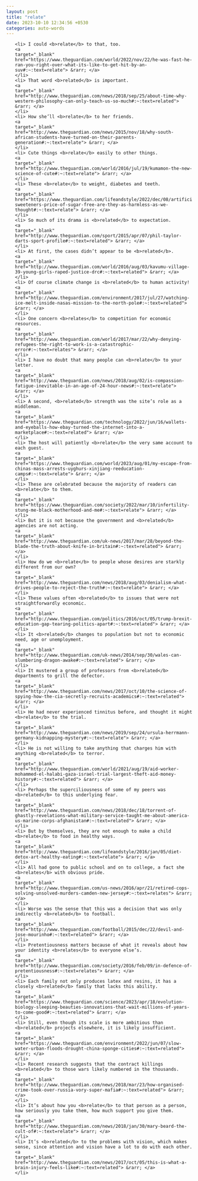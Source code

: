 ```yaml
---
layout: post
title: "relate"
date: 2023-10-10 12:34:56 +0530
categories: auto-words
---
```

<ol>

    <li> I could <b>relate</b> to that, too.
    <a 
    target="_blank" 
    href="https://www.theguardian.com/world/2022/nov/22/he-was-fast-he-ran-you-right-over-what-its-like-to-get-hit-by-an-suv#:~:text=relate"> &rarr; </a>
    </li>
    <li> That word <b>related</b> is important.
    <a 
    target="_blank" 
    href="http://www.theguardian.com/news/2018/sep/25/about-time-why-western-philosophy-can-only-teach-us-so-much#:~:text=related"> &rarr; </a>
    </li>
    <li> How she’ll <b>relate</b> to her friends.
    <a 
    target="_blank" 
    href="http://www.theguardian.com/news/2015/nov/18/why-south-african-students-have-turned-on-their-parents-generation#:~:text=relate"> &rarr; </a>
    </li>
    <li> Cute things <b>relate</b> easily to other things.
    <a 
    target="_blank" 
    href="http://www.theguardian.com/world/2016/jul/19/kumamon-the-new-science-of-cute#:~:text=relate"> &rarr; </a>
    </li>
    <li> These <b>relate</b> to weight, diabetes and teeth.
    <a 
    target="_blank" 
    href="https://www.theguardian.com/lifeandstyle/2022/dec/08/artificial-sweeteners-price-of-sugar-free-are-they-as-harmless-as-we-thought#:~:text=relate"> &rarr; </a>
    </li>
    <li> So much of its drama is <b>related</b> to expectation.
    <a 
    target="_blank" 
    href="http://www.theguardian.com/sport/2015/apr/07/phil-taylor-darts-sport-profile#:~:text=related"> &rarr; </a>
    </li>
    <li> At first, the cases didn’t appear to be <b>related</b>.
    <a 
    target="_blank" 
    href="http://www.theguardian.com/world/2016/aug/03/kavumu-village-39-young-girls-raped-justice-drc#:~:text=related"> &rarr; </a>
    </li>
    <li> Of course climate change is <b>related</b> to human activity!
    <a 
    target="_blank" 
    href="http://www.theguardian.com/environment/2017/jul/27/watching-ice-melt-inside-nasas-mission-to-the-north-pole#:~:text=related"> &rarr; </a>
    </li>
    <li> One concern <b>relates</b> to competition for economic resources.
    <a 
    target="_blank" 
    href="http://www.theguardian.com/world/2017/mar/22/why-denying-refugees-the-right-to-work-is-a-catastrophic-error#:~:text=relates"> &rarr; </a>
    </li>
    <li> I have no doubt that many people can <b>relate</b> to your letter.
    <a 
    target="_blank" 
    href="http://www.theguardian.com/news/2018/aug/02/is-compassion-fatigue-inevitable-in-an-age-of-24-hour-news#:~:text=relate"> &rarr; </a>
    </li>
    <li> A second, <b>related</b> strength was the site’s role as a middleman.
    <a 
    target="_blank" 
    href="https://www.theguardian.com/technology/2022/jun/16/wallets-and-eyeballs-how-ebay-turned-the-internet-into-a-marketplace#:~:text=related"> &rarr; </a>
    </li>
    <li> The host will patiently <b>relate</b> the very same account to each guest.
    <a 
    target="_blank" 
    href="https://www.theguardian.com/world/2023/aug/01/my-escape-from-chinas-mass-arrests-uyghurs-xinjiang-reeducation-camps#:~:text=relate"> &rarr; </a>
    </li>
    <li> These are celebrated because the majority of readers can <b>relate</b> to them.
    <a 
    target="_blank" 
    href="https://www.theguardian.com/society/2022/mar/10/infertility-stung-me-black-motherhood-and-me#:~:text=relate"> &rarr; </a>
    </li>
    <li> But it is not because the government and <b>related</b> agencies are not acting.
    <a 
    target="_blank" 
    href="http://www.theguardian.com/uk-news/2017/mar/28/beyond-the-blade-the-truth-about-knife-in-britain#:~:text=related"> &rarr; </a>
    </li>
    <li> How do we <b>relate</b> to people whose desires are starkly different from our own?
    <a 
    target="_blank" 
    href="http://www.theguardian.com/news/2018/aug/03/denialism-what-drives-people-to-reject-the-truth#:~:text=relate"> &rarr; </a>
    </li>
    <li> These values often <b>related</b> to issues that were not straightforwardly economic.
    <a 
    target="_blank" 
    href="http://www.theguardian.com/politics/2016/oct/05/trump-brexit-education-gap-tearing-politics-apart#:~:text=related"> &rarr; </a>
    </li>
    <li> It <b>related</b> changes to population but not to economic need, age or unemployment.
    <a 
    target="_blank" 
    href="http://www.theguardian.com/uk-news/2014/sep/30/wales-can-slumbering-dragon-awake#:~:text=related"> &rarr; </a>
    </li>
    <li> It mustered a group of professors from <b>related</b> departments to grill the defector.
    <a 
    target="_blank" 
    href="http://www.theguardian.com/news/2017/oct/10/the-science-of-spying-how-the-cia-secretly-recruits-academics#:~:text=related"> &rarr; </a>
    </li>
    <li> He had never experienced tinnitus before, and thought it might <b>relate</b> to the trial.
    <a 
    target="_blank" 
    href="http://www.theguardian.com/news/2019/sep/24/ursula-herrmann-germany-kidnapping-mystery#:~:text=relate"> &rarr; </a>
    </li>
    <li> He is not willing to take anything that charges him with anything <b>related</b> to terror.
    <a 
    target="_blank" 
    href="http://www.theguardian.com/world/2021/aug/19/aid-worker-mohammed-el-halabi-gaza-israel-trial-largest-theft-aid-money-history#:~:text=related"> &rarr; </a>
    </li>
    <li> Perhaps the superciliousness of some of my peers was <b>related</b> to this underlying fear.
    <a 
    target="_blank" 
    href="http://www.theguardian.com/news/2018/dec/18/torrent-of-ghastly-revelations-what-military-service-taught-me-about-america-us-marine-corps-afghanistan#:~:text=related"> &rarr; </a>
    </li>
    <li> But by themselves, they are not enough to make a child <b>relate</b> to food in healthy ways.
    <a 
    target="_blank" 
    href="http://www.theguardian.com/lifeandstyle/2016/jan/05/diet-detox-art-healthy-eating#:~:text=relate"> &rarr; </a>
    </li>
    <li> All had gone to public school and on to college, a fact she <b>relates</b> with obvious pride.
    <a 
    target="_blank" 
    href="http://www.theguardian.com/us-news/2016/apr/21/retired-cops-solving-unsolved-murders-camden-new-jersey#:~:text=relates"> &rarr; </a>
    </li>
    <li> Worse was the sense that this was a decision that was only indirectly <b>related</b> to football.
    <a 
    target="_blank" 
    href="http://www.theguardian.com/football/2015/dec/22/devil-and-jose-mourinho#:~:text=related"> &rarr; </a>
    </li>
    <li> Pretentiousness matters because of what it reveals about how your identity <b>relates</b> to everyone else’s.
    <a 
    target="_blank" 
    href="http://www.theguardian.com/society/2016/feb/09/in-defence-of-pretentiousness#:~:text=relates"> &rarr; </a>
    </li>
    <li> Each family not only produces latex and resins, it has a closely <b>related</b> family that lacks this ability.
    <a 
    target="_blank" 
    href="https://www.theguardian.com/science/2023/apr/18/evolution-biology-sleeping-beauties-innovations-that-wait-millions-of-years-to-come-good#:~:text=related"> &rarr; </a>
    </li>
    <li> Still, even though its scale is more ambitious than <b>related</b> projects elsewhere, it is likely insufficient.
    <a 
    target="_blank" 
    href="https://www.theguardian.com/environment/2022/jun/07/slow-water-urban-floods-drought-china-sponge-cities#:~:text=related"> &rarr; </a>
    </li>
    <li> Recent research suggests that the contract killings <b>related</b> to those wars likely numbered in the thousands.
    <a 
    target="_blank" 
    href="http://www.theguardian.com/news/2018/mar/23/how-organised-crime-took-over-russia-vory-super-mafia#:~:text=related"> &rarr; </a>
    </li>
    <li> It’s about how you <b>relate</b> to that person as a person, how seriously you take them, how much support you give them.
    <a 
    target="_blank" 
    href="http://www.theguardian.com/news/2018/jan/30/mary-beard-the-cult-of#:~:text=relate"> &rarr; </a>
    </li>
    <li> It’s <b>related</b> to the problems with vision, which makes sense, since attention and vision have a lot to do with each other.
    <a 
    target="_blank" 
    href="http://www.theguardian.com/news/2017/oct/05/this-is-what-a-brain-injury-feels-like#:~:text=related"> &rarr; </a>
    </li>